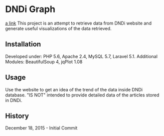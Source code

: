 # DNDi Graph
[a link](dndi.org)
This project is an attempt to retrieve data from DNDi website and generate useful visualizations of
the data retrieved.
## Installation
Developed under: PHP 5.6, Apache 2.4, MySQL 5.7, Laravel 5.1.
Additional Modules: BeautifulSoup 4, jqPlot 1.08
## Usage
Use the website to get an idea of the trend of the data inside DNDi database.
"IS NOT" intended to provide detailed data of the articles stored in DNDi.

## History
December 18, 2015 - Initial Commit 
